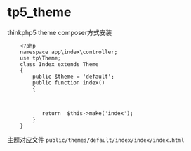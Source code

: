 # tp5_theme
thinkphp5 theme composer方式安装 


		<?php
		namespace app\index\controller;
		use tp\Theme;
		class Index extends Theme
		{
			public $theme = 'default';
		    public function index()
		    {
		    	

		       
		       return  $this->make('index');
		    }
		}



主题对应文件 `public/themes/default/index/index/index.html`